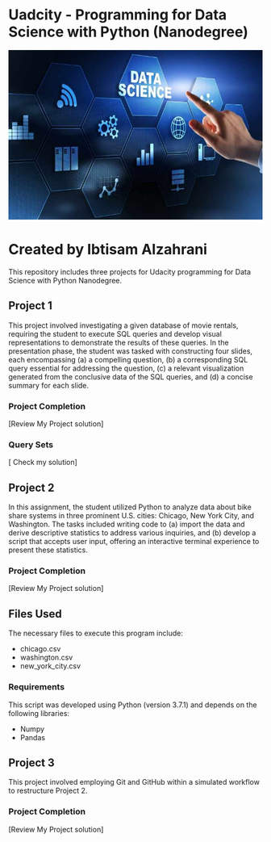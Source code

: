 # Uadcity - Programming for Data Science with Python (Nanodegree)

<img src="Data-Science.jpg" width="800">

# Created by Ibtisam Alzahrani

This repository includes three projects for Udacity programming for Data Science with Python Nanodegree. 
 
## Project 1

This project involved investigating a given database of movie rentals, requiring the student to execute SQL queries and develop visual representations to demonstrate the results of these queries.
In the presentation phase, the student was tasked with constructing four slides, each encompassing (a) a compelling question, (b) a corresponding SQL query essential for addressing the question, (c) a relevant visualization generated from the conclusive data of the SQL queries, and (d) a concise summary for each slide.

### Project Completion

[Review My Project solution]


### Query Sets

[ Check my solution]


## Project 2

In this assignment, the student utilized Python to analyze data about bike share systems in three prominent U.S. cities: Chicago, New York City, and Washington. The tasks included writing code to (a) import the data and derive descriptive statistics to address various inquiries, and (b) develop a script that accepts user input, offering an interactive terminal experience to present these statistics.

### Project Completion

[Review My Project solution]

## Files Used 

The necessary files to execute this program include:
* chicago.csv
* washington.csv
* new_york_city.csv

### Requirements
This script was developed using Python (version 3.7.1) and depends on the following libraries:
* Numpy
* Pandas

## Project 3

 This project involved employing Git and GitHub within a simulated workflow to restructure Project 2.

### Project Completion

[Review My Project solution]

